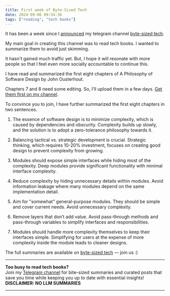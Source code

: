 ```yaml
---
title: First week of Byte-Sized Tech
date: 2024-09-06 09:54:36
tags: ["reading", "tech books"]
---
```


It has been a week since I [announced](https://www.16elt.com/2024/08/31/telegram-channel-announcement/) my telegram channel [byte-sized tech](https://t.me/booksbytes).

My main goal in creating this channel was to read tech books. I wanted to summarize them to avoid just skimming.

It hasn't gained much traffic yet. But, I hope it will resonate with more people so that I feel even more socially accountable to continue this.

I have read and summarized the first eight chapters of A Philosophy of Software Design by John Ousterhout.

Chapters 7 and 8 need some editing. So, I'll upload them in a few days. [Get them first on my channel](https://t.me/booksbytes).

To convince you to join, I have further summarized the first eight chapters in two sentences.

1. The essence of software design is to minimize complexity, which is caused by dependencies and obscurity. Complexity builds up slowly, and the solution is to adopt a zero-tolerance philosophy towards it.

2. Balancing tactical vs. strategic development is crucial. Strategic thinking, which requires 10-20% investment, focuses on creating good design to prevent complexity from growing.

3. Modules should expose simple interfaces while hiding most of the complexity. Deep modules provide significant functionality with minimal interface complexity.

4. Reduce complexity by hiding unnecessary details within modules. Avoid information leakage where many modules depend on the same implementation detail.

5. Aim for "somewhat" general-purpose modules. They should be simple and cover current needs. Avoid unnecessary complexity.

6. Remove layers that don’t add value. Avoid pass-through methods and pass-through variables to simplify interfaces and responsibilities.

7. Modules should handle more complexity themselves to keep their interfaces simple. Simplifying for users at the expense of more complexity inside the module leads to cleaner designs.

The full summaries are available on [byte-sized tech](https://t.me/booksbytes) — join us :)


<!-- PROMO BLOCK -->
---

**Too busy to read tech books?**  
Join my [Telegram channel](https://t.me/booksbytes) for bite-sized summaries and curated posts that save you time while keeping you up to date with essential insights!  
**DISCLAIMER: NO LLM SUMMARIES**

---
<!-- END PROMO BLOCK -->

